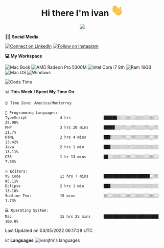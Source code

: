 <h1 align="center">Hi there I'm ivan <img src="https://raw.githubusercontent.com/ABSphreak/ABSphreak/master/gifs/Hi.gif" width="40px" /></h1>
<div align="center">
<img src="http://github-readme-streak-stats.herokuapp.com?user=ivanjtm&hide_border=true&background=00000000&border=FFFFFF00&sideNums=A8A8A8&sideLabels=A8A8A8&currStreakNum=FFC93C&dates=A8A8A8)](https://git.io/streak-stats"/>
</div>

**👦🏻 Social Media**

[![Connect on LinkedIn](https://img.shields.io/badge/LinkedIn-%230077B5.svg?&style=flat-square&logo=linkedin&logoColor=white)](https://www.linkedin.com/in/ivanjtm)
[![Follow on Instagram](https://img.shields.io/badge/Instagram-E4405F?style=flat-square&logo=instagram&logoColor=white)](https://www.instagram.com/ivanjtm)

**💻 My Workspace**

![Mac Book](https://img.shields.io/badge/Apple-MacBook_Pro_2019-999999?style=flat-square&logo=apple&logoColor=white)
![AMD Radeon Pro 5300M](https://img.shields.io/badge/AMD-Radeon_Pro_5300M-ED1C24?style=flat-square&logo=amd&logoColor=white)
![Intel Core i7 9th](https://img.shields.io/badge/Intel-Core_i7_9th-0071C5?style=flat-square&logo=intel&logoColor=white)
![Ram 16GB](https://img.shields.io/badge/RAM-16GB-230071C5?style=flat-square&logoColor=white)
![Mac OS](https://img.shields.io/badge/Mac%20OS-000000?style=flat-square&logo=apple&logoColor=white)
![Windows](https://img.shields.io/badge/Windows-0078D6?style=flat-square&logo=windows&logoColor=white)


<!--START_SECTION:waka-->
![Code Time](http://img.shields.io/badge/Code%20Time-672%20hrs%2035%20mins-blue)

📊 **This Week I Spent My Time On** 

```text
⌚︎ Time Zone: America/Monterrey

💬 Programming Languages: 
TypeScript               4 hrs               ██████░░░░░░░░░░░░░░░░░░░   25.98% 
PHP                      3 hrs 20 mins       █████░░░░░░░░░░░░░░░░░░░░   21.7% 
HTML                     2 hrs 4 mins        ███░░░░░░░░░░░░░░░░░░░░░░   13.42% 
Java                     2 hrs 1 min         ███░░░░░░░░░░░░░░░░░░░░░░   13.11% 
CSS                      1 hr 13 mins        ██░░░░░░░░░░░░░░░░░░░░░░░   7.93%

🔥 Editors: 
VS Code                  13 hrs 7 mins       █████████████████████░░░░   85.11% 
Eclipse                  2 hrs 1 min         ███░░░░░░░░░░░░░░░░░░░░░░   13.16% 
Sublime Text             15 mins             ░░░░░░░░░░░░░░░░░░░░░░░░░   1.73%

💻 Operating System: 
Mac                      15 hrs 25 mins      █████████████████████████   100.0%

```


 Last Updated on 04/05/2022 06:17:28 UTC
<!--END_SECTION:waka-->
**📈 Languages**
 ![ivanjtm's languages](https://wakatime.com/share/@ivanjtm/a32f83c6-d0c9-49a4-a5ae-d0440b950377.svg)
